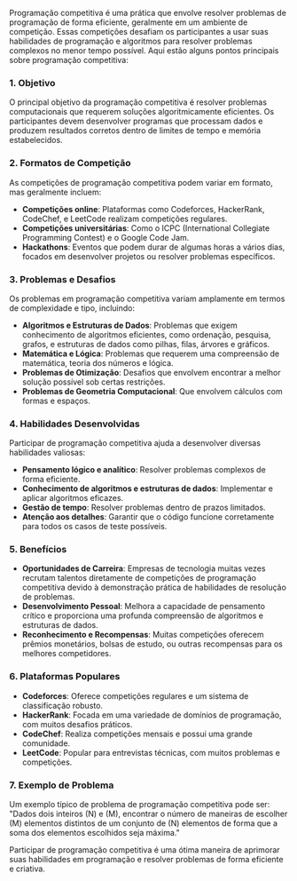 Programação competitiva é uma prática que envolve resolver problemas de programação de forma eficiente, geralmente em um ambiente de competição. Essas competições desafiam os participantes a usar suas habilidades de programação e algoritmos para resolver problemas complexos no menor tempo possível. Aqui estão alguns pontos principais sobre programação competitiva:

### 1. **Objetivo**
O principal objetivo da programação competitiva é resolver problemas computacionais que requerem soluções algoritmicamente eficientes. Os participantes devem desenvolver programas que processam dados e produzem resultados corretos dentro de limites de tempo e memória estabelecidos.

### 2. **Formatos de Competição**
As competições de programação competitiva podem variar em formato, mas geralmente incluem:
- **Competições online**: Plataformas como Codeforces, HackerRank, CodeChef, e LeetCode realizam competições regulares.
- **Competições universitárias**: Como o ICPC (International Collegiate Programming Contest) e o Google Code Jam.
- **Hackathons**: Eventos que podem durar de algumas horas a vários dias, focados em desenvolver projetos ou resolver problemas específicos.

### 3. **Problemas e Desafios**
Os problemas em programação competitiva variam amplamente em termos de complexidade e tipo, incluindo:
- **Algoritmos e Estruturas de Dados**: Problemas que exigem conhecimento de algoritmos eficientes, como ordenação, pesquisa, grafos, e estruturas de dados como pilhas, filas, árvores e gráficos.
- **Matemática e Lógica**: Problemas que requerem uma compreensão de matemática, teoria dos números e lógica.
- **Problemas de Otimização**: Desafios que envolvem encontrar a melhor solução possível sob certas restrições.
- **Problemas de Geometria Computacional**: Que envolvem cálculos com formas e espaços.

### 4. **Habilidades Desenvolvidas**
Participar de programação competitiva ajuda a desenvolver diversas habilidades valiosas:
- **Pensamento lógico e analítico**: Resolver problemas complexos de forma eficiente.
- **Conhecimento de algoritmos e estruturas de dados**: Implementar e aplicar algoritmos eficazes.
- **Gestão de tempo**: Resolver problemas dentro de prazos limitados.
- **Atenção aos detalhes**: Garantir que o código funcione corretamente para todos os casos de teste possíveis.

### 5. **Benefícios**
- **Oportunidades de Carreira**: Empresas de tecnologia muitas vezes recrutam talentos diretamente de competições de programação competitiva devido à demonstração prática de habilidades de resolução de problemas.
- **Desenvolvimento Pessoal**: Melhora a capacidade de pensamento crítico e proporciona uma profunda compreensão de algoritmos e estruturas de dados.
- **Reconhecimento e Recompensas**: Muitas competições oferecem prêmios monetários, bolsas de estudo, ou outras recompensas para os melhores competidores.

### 6. **Plataformas Populares**
- **Codeforces**: Oferece competições regulares e um sistema de classificação robusto.
- **HackerRank**: Focada em uma variedade de domínios de programação, com muitos desafios práticos.
- **CodeChef**: Realiza competições mensais e possui uma grande comunidade.
- **LeetCode**: Popular para entrevistas técnicas, com muitos problemas e competições.

### 7. **Exemplo de Problema**
Um exemplo típico de problema de programação competitiva pode ser:
"Dados dois inteiros \(N\) e \(M\), encontrar o número de maneiras de escolher \(M\) elementos distintos de um conjunto de \(N\) elementos de forma que a soma dos elementos escolhidos seja máxima."

Participar de programação competitiva é uma ótima maneira de aprimorar suas habilidades em programação e resolver problemas de forma eficiente e criativa.